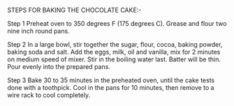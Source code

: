 STEPS FOR BAKING THE CHOCOLATE CAKE:-

Step 1
Preheat oven to 350 degrees F (175 degrees C). Grease and flour two nine inch round pans.

Step 2
In a large bowl, stir together the sugar, flour, cocoa, baking powder, baking soda and salt. Add the eggs, milk, oil and vanilla, mix for 2 minutes on medium speed of mixer. Stir in the boiling water last. Batter will be thin. Pour evenly into the prepared pans.

Step 3
Bake 30 to 35 minutes in the preheated oven, until the cake tests done with a toothpick. Cool in the pans for 10 minutes, then remove to a wire rack to cool completely.
